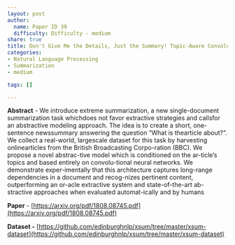 ```yaml
---
layout: post
author:
  name: Paper ID 39
  difficulty: Difficulty - medium
share: true
title: Don't Give Me the Details, Just the Summary! Topic-Aware Convolutional Neural Networks for Extreme Summarization
categories:
- Natural Language Processing
- Summarization
- medium

tags: []

---
```

**Abstract** - We introduce extreme summarization, a new single-document summarization task whichdoes not favor extractive strategies and callsfor an abstractive modeling approach. The idea is to create a short, one-sentence newssummary answering the question “What is thearticle about?”. We collect a real-world, largescale dataset for this task by harvesting onlinearticles from the British Broadcasting Corpo-ration (BBC). We propose a novel abstrac-tive model which is conditioned on the ar-ticle’s topics and based entirely on convolu-tional neural networks. We demonstrate exper-imentally that this architecture captures long-range dependencies in a document and recog-nizes pertinent content, outperforming an or-acle extractive system and state-of-the-art ab-stractive approaches when evaluated automat-ically and by humans

**Paper** - [https://arxiv.org/pdf/1808.08745.pdf](https://arxiv.org/pdf/1808.08745.pdf)

**Dataset -** [https://github.com/edinburghnlp/xsum/tree/master/xsum-dataset](https://github.com/edinburghnlp/xsum/tree/master/xsum-dataset)
    